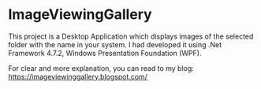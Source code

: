 # ImageViewingGallery
This project is a Desktop Application which displays images of the selected folder with the name in your system. I had developed it using .Net Framework 4.7.2, Windows Presentation Foundation (WPF).

For clear and more explanation, you can read to my blog: https://imageviewinggallery.blogspot.com/
